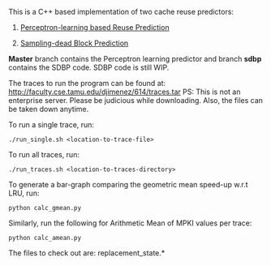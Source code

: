 
This is a C++ based implementation of two cache reuse predictors:

1. [Perceptron-learning based Reuse Prediction](http://hpca23.cse.tamu.edu/pdfs/micro2016-perceptron.pdf)  

2. [Sampling-dead Block Prediction](http://dl.acm.org/citation.cfm?id=1934977)

**Master** branch contains the Perceptron learning predictor and branch **sdbp** contains the SDBP code. SDBP code is still WIP.

The traces to run the program can be found at:
http://faculty.cse.tamu.edu/djimenez/614/traces.tar
PS: This is not an enterprise server. Please be judicious while downloading. Also, the files can be taken down anytime.

To run a single trace, run:

    ./run_single.sh <location-to-trace-file>

To run all traces, run:

    ./run_traces.sh <location-to-traces-directory>

To generate a bar-graph comparing the geometric mean speed-up w.r.t LRU, run:

    python calc_gmean.py

Similarly, run the following for Arithmetic Mean of MPKI values per trace:

    python calc_amean.py


The files to check out are: replacement_state.*
